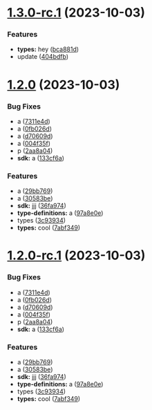 # [1.3.0-rc.1](https://github.com/devdanco/mono-dev/compare/@mononxtest/type-definitions-v1.2.0...@mononxtest/type-definitions-v1.3.0-rc.1) (2023-10-03)


### Features

* **types:** hey ([bca881d](https://github.com/devdanco/mono-dev/commit/bca881d64bf01584eb9184994827edff22333b09))
* update ([404bdfb](https://github.com/devdanco/mono-dev/commit/404bdfb49d8a1c7b653d841e46ace6aca0be41ca))

# [1.2.0](https://github.com/devdanco/mono-dev/compare/@mononxtest/type-definitions-v1.1.1...@mononxtest/type-definitions-v1.2.0) (2023-10-03)


### Bug Fixes

* a ([7311e4d](https://github.com/devdanco/mono-dev/commit/7311e4d68e69ec785f46fac0f446acaf864fa6ae))
* a ([0fb026d](https://github.com/devdanco/mono-dev/commit/0fb026d1fc51e63ae47db2a442c48b293abd154c))
* a ([d70609d](https://github.com/devdanco/mono-dev/commit/d70609d3fa2c0f0e7b1211d061a8d5978bff464e))
* a ([004f35f](https://github.com/devdanco/mono-dev/commit/004f35fb45769cf98eda77ead6df4f4fd579eba2))
* p ([2aa8a04](https://github.com/devdanco/mono-dev/commit/2aa8a0430eb2858a350e625e49b9bdc3650ae5fc))
* **sdk:** a ([133cf6a](https://github.com/devdanco/mono-dev/commit/133cf6a68fd9eefcabfcc8d624170855e6f5067f))


### Features

* a ([29bb769](https://github.com/devdanco/mono-dev/commit/29bb769dd80360cc8313c19b74e139cd4d316a5f))
* a ([30583be](https://github.com/devdanco/mono-dev/commit/30583be94a62c9b0eaae8f5bec88675b1a537a57))
* **sdk:** jjj ([36fa974](https://github.com/devdanco/mono-dev/commit/36fa97417a70cf99971dc88a39a004a9d185eda6))
* **type-definitions:** a ([97a8e0e](https://github.com/devdanco/mono-dev/commit/97a8e0ee2cbc2a5a50005ccce4e7951e1d542df3))
* types ([3c93934](https://github.com/devdanco/mono-dev/commit/3c939348b6e8064f2b7258e7e547179714690aae))
* **types:** cool ([7abf349](https://github.com/devdanco/mono-dev/commit/7abf349d42b3a23062ef6b3c84ddbae6cd2fbfe9))

# [1.2.0-rc.1](https://github.com/devdanco/mono-dev/compare/@mononxtest/type-definitions-v1.1.1...@mononxtest/type-definitions-v1.2.0-rc.1) (2023-10-03)


### Bug Fixes

* a ([7311e4d](https://github.com/devdanco/mono-dev/commit/7311e4d68e69ec785f46fac0f446acaf864fa6ae))
* a ([0fb026d](https://github.com/devdanco/mono-dev/commit/0fb026d1fc51e63ae47db2a442c48b293abd154c))
* a ([d70609d](https://github.com/devdanco/mono-dev/commit/d70609d3fa2c0f0e7b1211d061a8d5978bff464e))
* a ([004f35f](https://github.com/devdanco/mono-dev/commit/004f35fb45769cf98eda77ead6df4f4fd579eba2))
* p ([2aa8a04](https://github.com/devdanco/mono-dev/commit/2aa8a0430eb2858a350e625e49b9bdc3650ae5fc))
* **sdk:** a ([133cf6a](https://github.com/devdanco/mono-dev/commit/133cf6a68fd9eefcabfcc8d624170855e6f5067f))


### Features

* a ([29bb769](https://github.com/devdanco/mono-dev/commit/29bb769dd80360cc8313c19b74e139cd4d316a5f))
* a ([30583be](https://github.com/devdanco/mono-dev/commit/30583be94a62c9b0eaae8f5bec88675b1a537a57))
* **sdk:** jjj ([36fa974](https://github.com/devdanco/mono-dev/commit/36fa97417a70cf99971dc88a39a004a9d185eda6))
* **type-definitions:** a ([97a8e0e](https://github.com/devdanco/mono-dev/commit/97a8e0ee2cbc2a5a50005ccce4e7951e1d542df3))
* types ([3c93934](https://github.com/devdanco/mono-dev/commit/3c939348b6e8064f2b7258e7e547179714690aae))
* **types:** cool ([7abf349](https://github.com/devdanco/mono-dev/commit/7abf349d42b3a23062ef6b3c84ddbae6cd2fbfe9))

